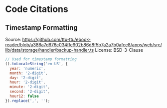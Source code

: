 # Code Citations

## Timestamp Formatting
Source: https://github.com/ttu-ttu/ebook-reader/blob/a386a7d676c034ffe902b86d8f5b7a2a7b0afce8/apps/web/src/lib/data/storage/handler/backup-handler.ts
License: BSD-3-Clause

```javascript
// Used for timestamp formatting
().toLocaleString('en-US', { 
  year: 'numeric',
  month: '2-digit',
  day: '2-digit',
  hour: '2-digit',
  minute: '2-digit',
  second: '2-digit',
  hour12: false
}).replace(',', '');
```

